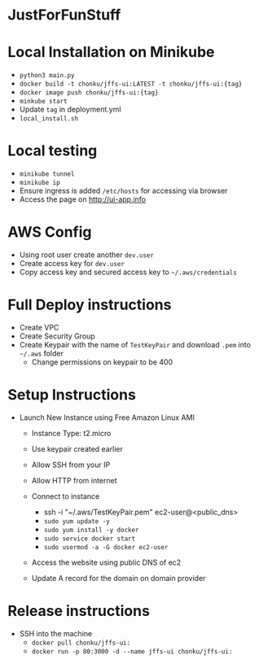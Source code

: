 # JustForFunStuff

# Local Installation on Minikube
 - `python3 main.py`
 - `docker build -t chonku/jffs-ui:LATEST -t chonku/jffs-ui:{tag}`
 - `docker image push chonku/jffs-ui:{tag}`
 - `minkube start`
 - Update `tag` in deployment.yml
 - `local_install.sh`

# Local testing
 - `minikube tunnel`
 - `minikube ip`
 - Ensure ingress is added `/etc/hosts` for accessing via browser
 - Access the page on http://ui-app.info

# AWS Config
 - Using root user create another `dev.user`
 - Create access key for `dev.user`
 - Copy access key and secured access key to `~/.aws/credentials`

# Full Deploy instructions
 - Create VPC
 - Create Security Group
 - Create Keypair with the name of `TestKeyPair` and download `.pem` into `~/.aws` folder
   - Change permissions on keypair to be 400
 
# Setup Instructions
 - Launch New Instance using Free Amazon Linux AMI
   - Instance Type: t2.micro
   - Use keypair created earlier
   - Allow SSH from your IP
   - Allow HTTP from internet
   
   - Connect to instance
     - ssh -i "~/.aws/TestKeyPair.pem" ec2-user@<public_dns>
     - `sudo yum update -y`
     - `sudo yum install -y docker`
     - `sudo service docker start`
     - `sudo usermod -a -G docker ec2-user`

   - Access the website using public DNS of ec2
   - Update A record for the domain on domain provider

# Release instructions
  - SSH into the machine
    - `docker pull chonku/jffs-ui:`<Tag>
    - `docker run -p 80:3000 -d --name jffs-ui chonku/jffs-ui:`<Tag>
   
